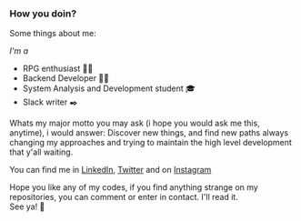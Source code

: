 ### How you doin?
Some things about me:

*I'm a*
* RPG enthusiast 🧙‍♂️
* Backend Developer 🧑‍💻
* System Analysis and Development student 🎓
* Slack writer ✒️

Whats my major motto you may ask (i hope you would ask me this, anytime), i would answer:
Discover new things, and find new paths always changing my approaches and trying to maintain the high level development that y'all waiting.

You can find me in
[LinkedIn](http://www.linkedin.com/in/o-davi/),
[Twitter](http://www.twitter.com/_odavi) and on
[Instagram](http://www.instagram.com/_o.davi)

Hope you like any of my codes, if you find anything strange on my repositories, you can comment or enter in contact. I'll read it.\
See ya! 👋

    
